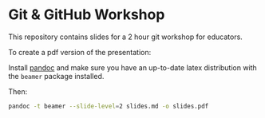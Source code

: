 # Git & GitHub Workshop

This repository contains slides for a 2 hour git workshop for educators.

To create a pdf version of the presentation:

Install [pandoc](https://pandoc.org/) and make sure you have an up-to-date latex distribution with the `beamer` package installed.

Then:

```bash
pandoc -t beamer --slide-level=2 slides.md -o slides.pdf
```